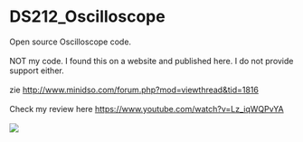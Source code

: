 # DS212_Oscilloscope
Open source Oscilloscope code.<br/>
<br/>
NOT my code. I found this on a website and published here. I do not provide support either.<br/>
<br/>
zie <a href="http://www.minidso.com/forum.php?mod=viewthread&tid=1816">http://www.minidso.com/forum.php?mod=viewthread&tid=1816</a><br/>
<br/>
Check my review here https://www.youtube.com/watch?v=Lz_iqWQPvYA<br/>
<br/>
<img src="https://hackadaycom.files.wordpress.com/2017/11/ds212-oscilloscope-review.png?w=800"><br/>
<br/>
